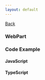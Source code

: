 ```yaml
---
layout: default
---
```

<div class="page-info" markdown="1">

[Back](/bs)

</div>

### WebPart

### Code Example

#### JavaScript

#### TypeScript